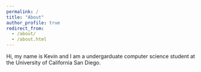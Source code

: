 ```yaml
---
permalink: /
title: "About"
author_profile: true
redirect_from: 
  - /about/
  - /about.html
---
```


Hi, my name is Kevin and I am a undergarduate computer science student at the University of California San Diego. 
